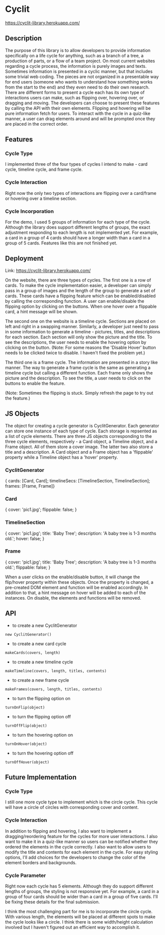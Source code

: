 # Cyclit
https://cyclit-library.herokuapp.com/

## Description 
The purpose of this library is to allow developers to provide information specifically on a life cycle for anything, 
such as a branch of a tree, a production of parts, or a flow of a team project. On most current websites regarding a 
cycle process, the information is purely images and texts. Sometimes information is presented in a cyclic manner, 
but that includes some trivial web coding. The pieces are not organized in a presentable way for end users 
(someone who wants to understand how something works from the start to the end) and they even need to do their own 
research. There are different forms to present a cycle each has its own type of interactions users can make, such as 
flipping over, hovering over, or dragging and moving. The developers can choose to present these features by 
calling the API with their own elements. Flipping and hovering will be pure information fetch for users. To interact 
with the cycle in a quiz-like manner, a user can drag elements around and will be prompted once they are placed in the 
correct order.

## Features

### Cycle Type
I implemented three of the four types of cycles I intend to make - card cycle, timeline cycle, and frame cycle.
### Cycle Interaction
Right now the only two types of interactions are flipping over a card/frame or hovering over a timeline section. 
### Cycle Incorporation
For the demo, I used 5 groups of information for each type of the cycle. Although the library does support different
lengths of groups, the exact adjustment responding to each length is not implemented yet. For example, a card in a 
group of 4 cards should have a longer width than a card in a group of 5 cards. Features like this are not finished yet.

## Deployment
Link: https://cyclit-library.herokuapp.com/

On the website, there are three types of cycles. The first one is a row of cards. To make the cycle implementation
easier, a developer can simply pass in a group of images and the length of the group to generate a set of cards. These
cards have a flipping feature which can be enabled/disabled by calling the corresponding function. A user can 
enable/disable the flipping option by clicking on the buttons. When one hover over a flippable card, a hint message 
will be shown.

The second one on the website is a timeline cycle. Sections are placed on left and right in a swapping manner. 
Similarly, a developer just need to pass in some information to generate a timeline - pictures, titles, and 
descriptions for each section. Each section will only show the picture and the title. To see the descriptions, the 
user needs to enable the hovering option by clicking on the button.
(Note: For some reasons the 'Disable Hover' button needs to be clicked twice to disable. I haven't fixed the problem
yet.)

The third one is a frame cycle. The information are presented in a story like manner. The way to generate a frame cycle 
is the same as generating a timeline cycle but calling a different function. Each frame only shows the picture and the
description. To see the title, a user needs to click on the buttons to enable the feature.

(Note: Sometimes the flipping is stuck. Simply refresh the page to try out the feature.)

## JS Objects
The object for creating a cycle generator is CyclitGenerator. Each generator can store one instance of each type of 
cycle. Each storage is repsented as a list of cycle elements. There are three JS objects corresponding to the three 
cycle elements, respectively - a Card object, a Timeline object, and a
Frame object. All of them store a cover image. The latter two also store a title and a description. A Card object and a
Frame object has a 'flippable' property while a Timeline object has a 'hover' property. 

### CyclitGenerator
{ cards: [Card, Card]; timelineSecs: [TimelineSection, TimelineSection]; frames: [Frame, Frame]}
### Card
{ cover: 'pic1.jpg'; flippable: false; }
### TimelineSection
{  cover: 'pic1.jpg'; title: 'Baby Tree'; description: 'A baby tree is 1-3 months old.'; hover: false; }
### Frame
{  cover: 'pic1.jpg'; title: 'Baby Tree'; description: 'A baby tree is 1-3 months old.'; flippable: false; }

When a user clicks on the enable/disable button, it will change the flip/hover property within these objects. 
Once the property is changed, a pre-created DOM element and function will be enabled accordingly. In addition to that, a 
hint message on hover will be added to each of the instances. On disable, the elements and functions will be removed.

## API 
- to create a new CyclitGenerator

`new CyclitGenerator()`

- to create a new card cycle

`makeCards(covers, length)`

- to create a new timeline cycle

`makeTimeline(covers, length, titles, contents)`

- to create a new frame cycle

`makeFrames(covers, length, titles, contents)`

- to turn the flipping option on

`turnOnFlip(object)`

- to turn the flipping option off

`turnOffFlip(object)`

- to turn the hovering option on

`turnOnHover(object)`

- to turn the hovering option off

`turnOffHover(object)`

## Future Implementation

### Cycle Type
I still one more cycle type to implement which is the circle cycle. This cycle will have a circle of circles with 
corresponding cover and content.
### Cycle Interaction
In addition to flipping and hovering, I also want to implement a dragging/reordering feature for the cycles for more 
user interactions. I also want to make it in a quiz-like manner so users can be notified whether they ordered the 
elements in the cycle correctly. I also want to allow users to modify the title and contents for each element in the 
cycle. For easy styling options, I'll add choices for the developers to change the color of the element borders and
backgrounds. 
### Cycle Parameter
Right now each cycle has 5 elements. Although they do support different lengths of groups, the styling is not responsive
yet. For example, a card in a group of four cards should be wider than a card in a group of five cards. I'll be fixing 
these details for the final submission.

I think the most challenging part for me is to incorporate the circle cycle. With various length, the elements will be 
placed at different spots to make the cycle looks like a circle. I think there is some width/height calculation involved
but I haven't figured out an efficient way to accomplish it.